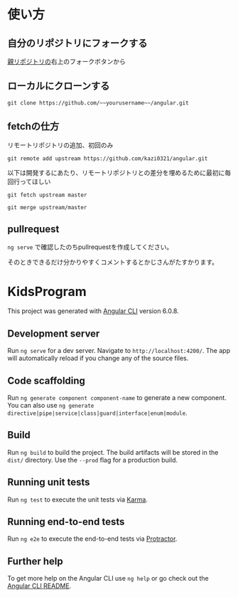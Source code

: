 # 使い方

## 自分のリポジトリにフォークする
[親リポジトリの](https://github.com/kazi0321/angular)右上のフォークボタンから

## ローカルにクローンする
`git clone https://github.com/~~yourusername~~/angular.git`

## fetchの仕方
リモートリポジトリの追加、初回のみ

`git remote add upstream https://github.com/kazi0321/angular.git`

以下は開発するにあたり、リモートリポジトリとの差分を埋めるために最初に毎回行ってほしい
 
`git fetch upstream master`
 
`git merge upstream/master`

## pullrequest
`ng serve` で確認したのちpullrequestを作成してください。

そのときできるだけ分かりやすくコメントするとかじさんがたすかります。


# KidsProgram

This project was generated with [Angular CLI](https://github.com/angular/angular-cli) version 6.0.8.

## Development server

Run `ng serve` for a dev server. Navigate to `http://localhost:4200/`. The app will automatically reload if you change any of the source files.

## Code scaffolding

Run `ng generate component component-name` to generate a new component. You can also use `ng generate directive|pipe|service|class|guard|interface|enum|module`.

## Build

Run `ng build` to build the project. The build artifacts will be stored in the `dist/` directory. Use the `--prod` flag for a production build.

## Running unit tests

Run `ng test` to execute the unit tests via [Karma](https://karma-runner.github.io).

## Running end-to-end tests

Run `ng e2e` to execute the end-to-end tests via [Protractor](http://www.protractortest.org/).

## Further help

To get more help on the Angular CLI use `ng help` or go check out the [Angular CLI README](https://github.com/angular/angular-cli/blob/master/README.md).
